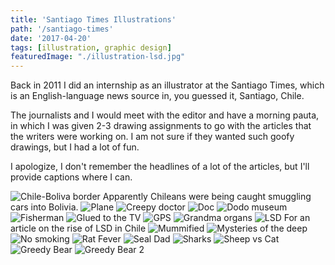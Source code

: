 ```yaml
---
title: 'Santiago Times Illustrations'
path: '/santiago-times'
date: '2017-04-20'
tags: [illustration, graphic design]
featuredImage: "./illustration-lsd.jpg"
---
```


Back in 2011 I did an internship as an illustrator at the Santiago Times, which is an English-language news source in, you guessed it, Santiago, Chile.

The journalists and I would meet with the editor and have a morning pauta, in which I was given 2-3 drawing assignments to go with the articles that the writers were working on. I am not sure if they wanted such goofy drawings, but I had a lot of fun.

I apologize, I don't remember the headlines of a lot of the articles, but I'll provide captions where I can.

<img src="./images/drawing-chile-bolivia-border.jpg	" alt="Chile-Boliva border" />
Apparently Chileans were being caught smuggling cars into Bolivia.

<img src="./images/drawing-plane.jpg" alt="Plane" />

<img src="./images/drawing-creepy-doctor.jpg" alt="Creepy doctor" />

<img src="./images/drawing-doc-santiago-times.jpg" alt="Doc" />

<img src="./images/drawing-dodo-museum.jpg" alt="Dodo museum" />

<img src="./images/drawing-fisherman.jpg" alt="Fisherman" />

<img src="./images/drawing-glued-tv.jpg" alt="Glued to the TV" />

<img src="./images/drawing-gps.jpg" alt="GPS" />

<img src="./images/drawing-grandma-organs.jpg" alt="Grandma organs" />

<img src="./illustration-lsd.jpg" alt="LSD" />
For an article on the rise of LSD in Chile

<img src="./images/drawing-mummified.jpg" alt="Mummified" />

<img src="./images/drawing-mysteries-deep.jpg" alt="Mysteries of the deep" />

<img src="./images/drawing-no-smoking.jpg" alt="No smoking" />

<img src="./images/drawing-rat-fever.jpg" alt="Rat Fever" />

<img src="./images/drawing-seal-dad.jpg" alt="Seal Dad" />

<img src="./images/drawing-sharks.jpg" alt="Sharks" />

<img src="./images/drawing-sheep-vs-cat.jpg" alt="Sheep vs Cat" />

<img src="./images/illustration-greedy-bear.jpg" alt="Greedy Bear" />
<img src="./images/illustration-greedy-bear-2.jpg" alt="Greedy Bear 2" />
